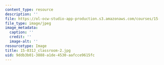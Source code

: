 ```yaml
---
content_type: resource
description: ''
file: https://ol-ocw-studio-app-production.s3.amazonaws.com/courses/15-031j-energy-decisions-markets-and-policies-spring-2012/9ddb3b013888a1de4530aafcce9615fc_15-031J_classroom-2.jpg
file_type: image/jpeg
image_metadata:
  caption: ''
  credit: ''
  image-alt: ''
resourcetype: Image
title: 15-031J_classroom-2.jpg
uid: 9ddb3b01-3888-a1de-4530-aafcce9615fc
---
```


